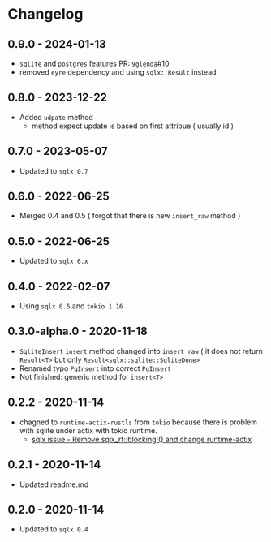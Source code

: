 # Changelog

## 0.9.0 - 2024-01-13 

- `sqlite` and `postgres` features PR: `9glenda`[#10](https://github.com/taiki-e/sqlxinsert/pull/10)
- removed `eyre` dependency and using `sqlx::Result` instead.


## 0.8.0 - 2023-12-22

- Added `udpate` method
  - method expect update is based on first attribue ( usually id )

## 0.7.0 - 2023-05-07

- Updated to `sqlx 0.7`

## 0.6.0 - 2022-06-25

- Merged 0.4 and 0.5 ( forgot that there is new `insert_raw` method )

## 0.5.0 - 2022-06-25

- Updated to `sqlx 6.x`

## 0.4.0 - 2022-02-07

- Using `sqlx 0.5` and `tokio 1.16`

## 0.3.0-alpha.0 - 2020-11-18

- `SqliteInsert` `insert` method changed into `insert_raw` ( it does not return `Result<T>` but only `Result<sqlx::sqlite::SqliteDone>`
- Renamed typo `PqInsert` into correct `PgInsert`
- Not finished: generic method for `insert<T>`

## 0.2.2 - 2020-11-14

- chagned to `runtime-actix-rustls` from `tokio` because there is problem with sqlite under actix with tokio runtime.
    - [sqlx issue - Remove sqlx_rt::blocking!() and change runtime-actix](https://github.com/launchbadge/sqlx/issues/793)

## 0.2.1 - 2020-11-14

- Updated readme.md

## 0.2.0 - 2020-11-14

- Updated to `sqlx 0.4`
